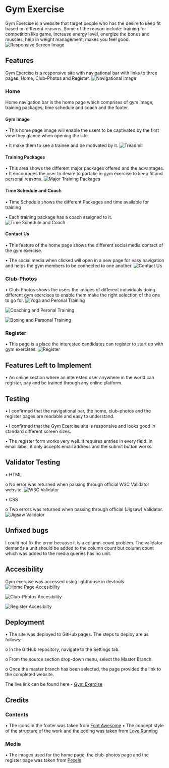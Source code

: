 # Gym Exercise
Gym Exercise is a website that target people who has the desire to keep fit based on different reasons. Some of the reason include: training for competition like game, increase energy level, energize the bones and muscles, help in weight management, makes you feel good.
![Responsive Screen Image](</assets/images/responsive pic.png>)

## Features
Gym Exercise is a responsive site with navigational bar with links to three pages: Home, Club-Photos and Register. 
![Navigational Image](<assets/images/Navigational links.png>)

### Home
Home navigation bar is the home page which comprises of gym image, training packages, time schedule and coach and the footer. 
#### Gym Image
•	This home page image will enable the users to be captivated by the first view they glance when opening the site. 

•	It make them to see a trainee and be motivated by it.
![Treadmill](Treadmill.png)

#### Training Packages
•	This area shows the different major packages offered and the advantages.
•	It encourages the user to desire to partake in gym exercise to keep fit and personal reasons.
![Major Training Packages](<training packages.png>)

#### Time Schedule and Coach
•	Time Schedule shows the different Packages and time available for training

•	Each training package has a coach assigned to it. 
![Time Schedule and Coach](<time schedule.png>)

#### Contact Us
•	This feature of the home page shows the different social media contact of the gym exercise.

•	The social media when clicked will open in a new page for easy navigation and helps the gym members to be connected to one another. 
![Contact Us](<contact us.png>)

### Club-Photos 
•	Club-Photos shows the users the images of different individuals doing different gym exercises to enable them make the right selection of the one to go for.
![Yoga and Peronal Training](<yoga and personal training.png>)

![Coaching and Peronal Training ](<coaching and personal training.png>)

![Boxing and Personal Training](<boxing and personal training.png>)

### Register
•	This page is a place the interested candidates can register to start up with gym exercises. 
![Register](register-1.png)

## Features Left to Implement
•	An online section where an interested user anywhere in the world can register, pay and be trained through any online platform.

## Testing
•	I confirmed that the navigational bar, the home, club-photos and the register pages are readable and easy to understand.

•	I confirmed that the Gym Exercise site is responsive and looks good in standard different screen sizes.

•	The register form works very well. It requires entries in every field. In email label, it only accepts email address and the submit button works.

## Validator Testing
•	HTML

o	No error was returned when passing through official W3C Validator website.
![W3C Validator](<html check.png>)

•	CSS

o	Two errors was returned when passing through official (Jigsaw) Validator.
![Jigsaw Validator](<jigsaw validator.png>)

## Unfixed bugs
I could not fix the error because it is a column-count problem. The validator demands a unit should be added to the column count but column count which was added to the media queries has no unit.

## Accesibility
Gym exercise was accessed using lighthouse in devtools
![Home Page Accesibility](<home lighthouse rate.png>)

![Club-Photos Accesibility ](<club-photos lighthouse rate.png>)

![Register Accesibilty](<register lighthouse rate.png>)

## Deployment
•	The site was deployed to GitHub pages. The steps to deploy  are as follows:

o	In the GitHub repository, navigate to the Settings tab.

o	From the source section drop-down menu, select the Master Branch.

o	Once the master branch has been selected, the page provided the link to the completed website.

The live link can be found here - [Gym Exercise](https://chijioke100.github.io/gym/)

## Credits

### Contents
•	The icons in the footer was taken from [Font Awesome](https://fontawesome.com/)
•	The concept style of the structure of the work and the coding was taken from [Love Running](https://code-institute-org.github.io/love-running-2.0/index.html)

### Media
•	The images used for the home page, the club-photos page and the register page was taken from [Pexels](https://www.pexels.com) 


